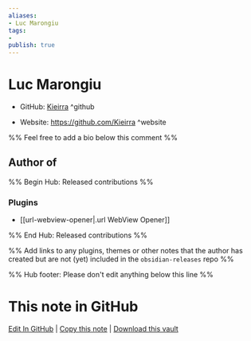 ```yaml
---
aliases:
- Luc Marongiu
tags:
- 
publish: true
---
```


# Luc Marongiu

- GitHub: [Kieirra](https://github.com/Kieirra/) ^github
<!-- - Discord: `@` ^discord-->
- Website: <https://github.com/Kieirra> ^website
<!-- - [[Publish sites|Publish site]]: <https://> ^publish-->

%% Feel free to add a bio below this comment %%


## Author of

%% Begin Hub: Released contributions %%
### Plugins
- [[url-webview-opener|.url WebView Opener]]

%% End Hub: Released contributions %%

%% Add links to any plugins, themes or other notes that the author has created but are not (yet) included in the `obsidian-releases` repo %%

<!--
### Unlisted plugins
-->

<!--
### Others
-->

<!--
## Sponsor this author
-->

<!-- - [[GitHub sponsors]]: [Sponsor @Kieirra on GitHub Sponsors](https://github.com/sponsors/Kieirra) ^github-sponsor-->
<!-- - [[Buy me a coffee]]: <https://> ^buy-me-a-coffee-->
<!-- - [[PayPal]]: <https://> ^paypal-->
<!-- - [[Patreon]]: <https://> ^patreon-->

<!--
## Follow this author
-->

<!-- - [[YouTube Channels|On YouTube]]: <https://> ^youtube-->
<!-- - Twitter: <https://> ^twitter-->
<!-- - ... -->

%% Hub footer: Please don't edit anything below this line %%

# This note in GitHub

<span class="git-footer">[Edit In GitHub](https://github.dev/obsidian-community/obsidian-hub/blob/main/01%20-%20Community/People/Kieirra.md "git-hub-edit-note") | [Copy this note](https://raw.githubusercontent.com/obsidian-community/obsidian-hub/main/01%20-%20Community/People/Kieirra.md "git-hub-copy-note") | [Download this vault](https://github.com/obsidian-community/obsidian-hub/archive/refs/heads/main.zip "git-hub-download-vault") </span>
